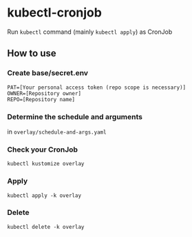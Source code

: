 # kubectl-cronjob

Run `kubectl` command (mainly `kubectl apply`) as CronJob

## How to use

### Create base/secret.env

```secret.env
PAT=[Your personal access token (repo scope is necessary)]
OWNER=[Repository owner]
REPO=[Repository name]
```

### Determine the schedule and arguments

in `overlay/schedule-and-args.yaml`

### Check your CronJob

```
kubectl kustomize overlay
```

### Apply

```
kubectl apply -k overlay
```

### Delete

```
kubectl delete -k overlay
```
